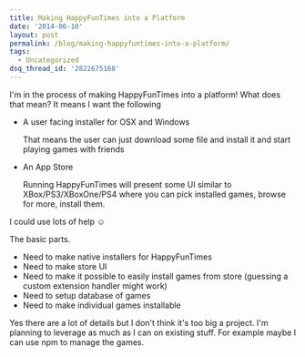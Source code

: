 ```yaml
---
title: Making HappyFunTimes into a Platform
date: '2014-06-10'
layout: post
permalink: /blog/making-happyfuntimes-into-a-platform/
tags:
  - Uncategorized
dsq_thread_id: '2822675168'
---
```

I'm in the process of making HappyFunTimes into a platform! What does that
mean? It means I want the following

<ul>
<li>A user facing installer for OSX and Windows

That means the user can just download some file and install it and start playing games with friends</li><p></p>
<li><p>An App Store

Running HappyFunTimes will present some UI similar to XBox/PS3/XBoxOne/PS4 where you can pick installed games, 
browse for more, install them.</p></li>
</ul>

I could use lots of help &#9786;

The basic parts.

<ul>
<li>Need to make native installers for HappyFunTimes</li>
<li>Need to make store UI</li>
<li>Need to make it possible to easily install games from store (guessing a custom extension handler might work)</li>
<li>Need to setup database of games</li>
<li>Need to make individual games installable</li>
</ul>

Yes there are a lot of details but I don't think it's too big a project. I'm
planning to leverage as much as I can on existing stuff. For example maybe I
can use npm to manage the games.

